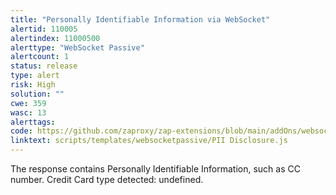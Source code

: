 ```yaml
---
title: "Personally Identifiable Information via WebSocket"
alertid: 110005
alertindex: 11000500
alerttype: "WebSocket Passive"
alertcount: 1
status: release
type: alert
risk: High
solution: ""
cwe: 359
wasc: 13
alerttags: 
code: https://github.com/zaproxy/zap-extensions/blob/main/addOns/websocket/src/main/zapHomeFiles/scripts/templates/websocketpassive/PII%20Disclosure.js
linktext: scripts/templates/websocketpassive/PII Disclosure.js
---
```

The response contains Personally Identifiable Information, such as CC number. Credit Card type detected: undefined.
